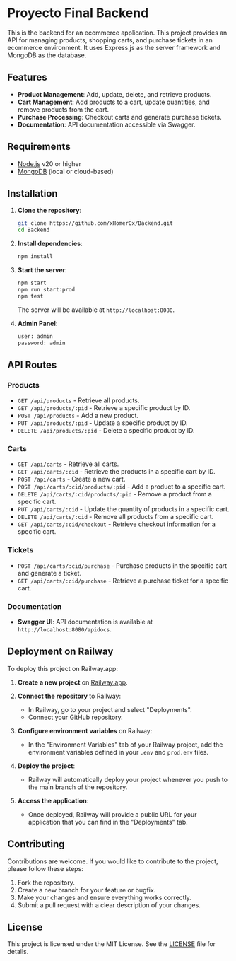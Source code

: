 # Proyecto Final Backend

This is the backend for an ecommerce application. This project provides an API for managing products, shopping carts, and purchase tickets in an ecommerce environment. It uses Express.js as the server framework and MongoDB as the database.

## Features

- **Product Management**: Add, update, delete, and retrieve products.
- **Cart Management**: Add products to a cart, update quantities, and remove products from the cart.
- **Purchase Processing**: Checkout carts and generate purchase tickets.
- **Documentation**: API documentation accessible via Swagger.

## Requirements

- [Node.js](https://nodejs.org/) v20 or higher
- [MongoDB](https://www.mongodb.com/) (local or cloud-based)

## Installation

1. **Clone the repository**:

   ```bash
   git clone https://github.com/xHomerOx/Backend.git
   cd Backend
   ```

2. **Install dependencies**:

   ```bash
   npm install
   ```

3. **Start the server**:

   ```bash
   npm start
   npm run start:prod
   npm test
   ```

   The server will be available at `http://localhost:8080`.

4. **Admin Panel**:

   ```bash
   user: admin
   password: admin
   ```

## API Routes

### Products

- `GET /api/products` - Retrieve all products.
- `GET /api/products/:pid` - Retrieve a specific product by ID.
- `POST /api/products` - Add a new product.
- `PUT /api/products/:pid` - Update a specific product by ID.
- `DELETE /api/products/:pid` - Delete a specific product by ID.

### Carts

- `GET /api/carts` - Retrieve all carts.
- `GET /api/carts/:cid` - Retrieve the products in a specific cart by ID.
- `POST /api/carts` - Create a new cart.
- `POST /api/carts/:cid/products/:pid` - Add a product to a specific cart.
- `DELETE /api/carts/:cid/products/:pid` - Remove a product from a specific cart.
- `PUT /api/carts/:cid` - Update the quantity of products in a specific cart.
- `DELETE /api/carts/:cid` - Remove all products from a specific cart.
- `GET /api/carts/:cid/checkout` - Retrieve checkout information for a specific cart.

### Tickets

- `POST /api/carts/:cid/purchase` - Purchase products in the specific cart and generate a ticket.
- `GET /api/carts/:cid/purchase` - Retrieve a purchase ticket for a specific cart.

### Documentation

- **Swagger UI**: API documentation is available at `http://localhost:8080/apidocs`.

## Deployment on Railway

To deploy this project on Railway.app:

1. **Create a new project** on [Railway.app](https://railway.app/).

2. **Connect the repository** to Railway:

   - In Railway, go to your project and select "Deployments".
   - Connect your GitHub repository.

3. **Configure environment variables** on Railway:

   - In the "Environment Variables" tab of your Railway project, add the environment variables defined in your `.env` and `prod.env` files.

4. **Deploy the project**:

   - Railway will automatically deploy your project whenever you push to the main branch of the repository.

5. **Access the application**:

   - Once deployed, Railway will provide a public URL for your application that you can find in the "Deployments" tab.

## Contributing

Contributions are welcome. If you would like to contribute to the project, please follow these steps:

1. Fork the repository.
2. Create a new branch for your feature or bugfix.
3. Make your changes and ensure everything works correctly.
4. Submit a pull request with a clear description of your changes.

## License

This project is licensed under the MIT License. See the [LICENSE](LICENSE) file for details.